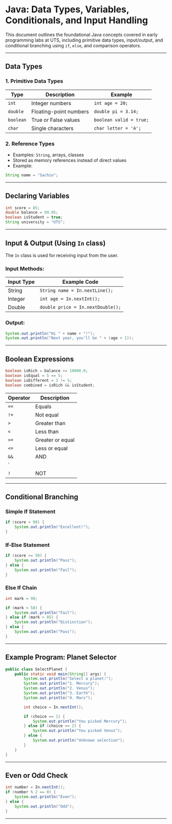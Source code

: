 # Java: Data Types, Variables, Conditionals, and Input Handling

This document outlines the foundational Java concepts covered in early programming labs at UTS, including primitive data types, input/output, and conditional branching using `if`, `else`, and comparison operators.

---

## Data Types

### 1. Primitive Data Types

| Type     | Description                         | Example              |
|----------|-------------------------------------|----------------------|
| `int`    | Integer numbers                     | `int age = 20;`      |
| `double` | Floating-point numbers              | `double pi = 3.14;`  |
| `boolean`| True or False values                | `boolean valid = true;` |
| `char`   | Single characters                   | `char letter = 'A';` |

### 2. Reference Types

- Examples: `String`, arrays, classes
- Stored as memory references instead of direct values
- Example:
```java
String name = "Sachio";
```

---

## Declaring Variables

```java
int score = 85;
double balance = 99.95;
boolean isStudent = true;
String university = "UTS";
```

---

## Input & Output (Using `In` class)

The `In` class is used for receiving input from the user.

### Input Methods:

| Input Type | Example Code |
|------------|--------------|
| String     | `String name = In.nextLine();` |
| Integer    | `int age = In.nextInt();` |
| Double     | `double price = In.nextDouble();` |

### Output:

```java
System.out.println("Hi " + name + "!");
System.out.println("Next year, you'll be " + (age + 1));
```

---

## Boolean Expressions

```java
boolean isRich = balance >= 10000.0;
boolean isEqual = 5 == 5;
boolean isDifferent = 3 != 5;
boolean combined = isRich && isStudent;
```

| Operator | Description          |
|----------|----------------------|
| `==`     | Equals               |
| `!=`     | Not equal            |
| `>`      | Greater than         |
| `<`      | Less than            |
| `>=`     | Greater or equal     |
| `<=`     | Less or equal        |
| `&&`     | AND                  |
| `||`     | OR                   |
| `!`      | NOT                  |

---

## Conditional Branching

### Simple If Statement

```java
if (score > 90) {
    System.out.println("Excellent!");
}
```

### If-Else Statement

```java
if (score >= 50) {
    System.out.println("Pass");
} else {
    System.out.println("Fail");
}
```

### Else If Chain

```java
int mark = 90;

if (mark < 50) {
    System.out.println("Fail");
} else if (mark > 85) {
    System.out.println("Distinction");
} else {
    System.out.println("Pass");
}
```

---

## Example Program: Planet Selector

```java
public class SelectPlanet {
    public static void main(String[] args) {
        System.out.println("Select a planet:");
        System.out.println("1. Mercury");
        System.out.println("2. Venus");
        System.out.println("3. Earth");
        System.out.println("4. Mars");

        int choice = In.nextInt();

        if (choice == 1) {
            System.out.println("You picked Mercury");
        } else if (choice == 2) {
            System.out.println("You picked Venus");
        } else {
            System.out.println("Unknown selection");
        }
    }
}
```

---

## Even or Odd Check

```java
int number = In.nextInt();
if (number % 2 == 0) {
    System.out.println("Even");
} else {
    System.out.println("Odd");
}
```

---

